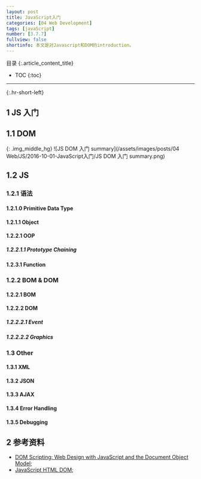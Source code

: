 ```yaml
---
layout: post
title: JavaScript入门
categories: [04 Web Development]
tags: [javaScript]
number: [3.7.7]
fullview: false
shortinfo: 本文是对Javascript和DOM的introduction。
---
```

目录
{:.article_content_title}


* TOC
{:toc}

---
{:.hr-short-left}

## 1 JS 入门 ##

## 1.1 DOM ##

{: .img_middle_hg}
![JS DOM 入门 summary](/assets/images/posts/04 Web/JS/2016-10-01-JavaScript入门/JS DOM 入门 summary.png)

## 1.2 JS ##

### 1.2.1 语法 ###

#### 1.2.1.0 Primitive Data Type ###

#### 1.2.1.1 Object ###

#### 1.2.2.1 OOP ###

##### 1.2.2.1.1 Prototype Chaining ####

#### 1.2.3.1 Function ###



### 1.2.2 BOM & DOM ##

#### 1.2.2.1 BOM ##

#### 1.2.2.2 DOM ##

##### 1.2.2.2.1 Event ###

##### 1.2.2.2.2 Graphics ###


### 1.3 Other ###

#### 1.3.1 XML ###

#### 1.3.2 JSON ###

#### 1.3.3 AJAX ###

#### 1.3.4 Error Handling ###

#### 1.3.5 Debugging ###


## 2 参考资料 ##
- [DOM Scripting: Web Design with JavaScript and the Document Object Model](http://www.apress.com/us/book/9781430233893);
- [JavaScript HTML DOM](https://www.w3schools.com/js/js_htmldom.asp);
